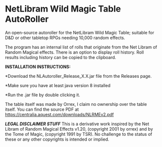 # NetLibram Wild Magic Table AutoRoller
An open-source autoroller for the NetLibram Wild Magic Table; suitable for D&amp;D or other tabletop RPGs needing 10,000 random effects.

The program has an internal list of rolls that originate from the Net Libram of Random Magical effects. There is an option to display roll history. Roll results including history can be copied to the clipboard.

**INSTALLATION INSTRUCTIONS:**

*Download the NLAutoroller_Release_X.X.jar file from the Releases page. 

*Make sure you have at least java version 8 installed

*Run the .jar file by double clicking it.


The table itself was made by Orrex, I claim no ownership over the table itself. You can find the source PDF at
https://centralia.aquest.com/downloads/NLRMEv2.pdf

***LEGAL DISCLAIMER STUFF***
This is a derivative work inspired by the Net Libram of Random Magical Effects v1.20, (copyright 2001 by orrex)
and by the Tome of Magic, (copyright 1991 by TSR). No challenge to the status of these or any other copyrights is
intended or implied.
